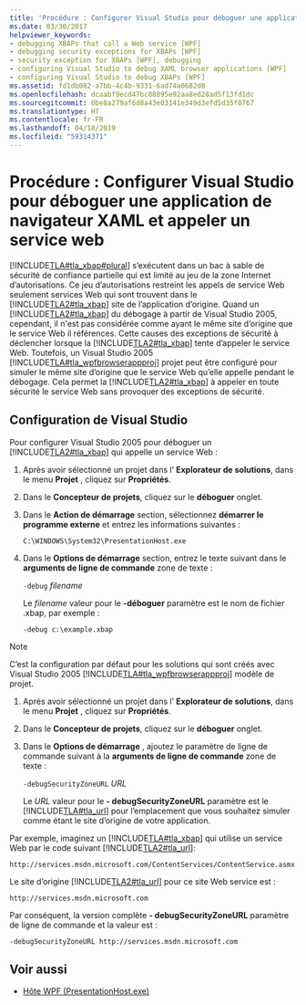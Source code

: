 ```yaml
---
title: 'Procédure : Configurer Visual Studio pour déboguer une application de navigateur XAML et appeler un service web'
ms.date: 03/30/2017
helpviewer_keywords:
- debugging XBAPs that call a Web service [WPF]
- debugging security exceptions for XBAPs [WPF]
- security exception for XBAPs [WPF], debugging
- configuring Visual Studio to debug XAML browser applications [WPF]
- configuring Visual Studio to debug XBAPs [WPF]
ms.assetid: fd1db082-a7bb-4c4b-9331-6ad74a0682d0
ms.openlocfilehash: dcaabf9ecd47bc88095e92aa8ed28ad5f13fd1dc
ms.sourcegitcommit: 0be8a279af6d8a43e03141e349d3efd5d35f8767
ms.translationtype: HT
ms.contentlocale: fr-FR
ms.lasthandoff: 04/18/2019
ms.locfileid: "59314371"
---
```

# <a name="how-to-configure-visual-studio-to-debug-a-xaml-browser-application-to-call-a-web-service"></a>Procédure : Configurer Visual Studio pour déboguer une application de navigateur XAML et appeler un service web
[!INCLUDE[TLA#tla_xbap#plural](../../../../includes/tlasharptla-xbapsharpplural-md.md)] s’exécutent dans un bac à sable de sécurité de confiance partielle qui est limité au jeu de la zone Internet d’autorisations. Ce jeu d’autorisations restreint les appels de service Web seulement services Web qui sont trouvent dans le [!INCLUDE[TLA2#tla_xbap](../../../../includes/tla2sharptla-xbap-md.md)] site de l’application d’origine. Quand un [!INCLUDE[TLA2#tla_xbap](../../../../includes/tla2sharptla-xbap-md.md)] du débogage à partir de Visual Studio 2005, cependant, il n'est pas considérée comme ayant le même site d’origine que le service Web il références. Cette causes des exceptions de sécurité à déclencher lorsque la [!INCLUDE[TLA2#tla_xbap](../../../../includes/tla2sharptla-xbap-md.md)] tente d’appeler le service Web. Toutefois, un Visual Studio 2005 [!INCLUDE[TLA#tla_wpfbrowserappproj](../../../../includes/tlasharptla-wpfbrowserappproj-md.md)] projet peut être configuré pour simuler le même site d’origine que le service Web qu’elle appelle pendant le débogage. Cela permet la [!INCLUDE[TLA2#tla_xbap](../../../../includes/tla2sharptla-xbap-md.md)] à appeler en toute sécurité le service Web sans provoquer des exceptions de sécurité.

## <a name="configuring-visual-studio"></a>Configuration de Visual Studio
 Pour configurer Visual Studio 2005 pour déboguer un [!INCLUDE[TLA2#tla_xbap](../../../../includes/tla2sharptla-xbap-md.md)] qui appelle un service Web :

1. Après avoir sélectionné un projet dans l’ **Explorateur de solutions**, dans le menu **Projet** , cliquez sur **Propriétés**.

2. Dans le **Concepteur de projets**, cliquez sur le **déboguer** onglet.

3. Dans le **Action de démarrage** section, sélectionnez **démarrer le programme externe** et entrez les informations suivantes :

     `C:\WINDOWS\System32\PresentationHost.exe`

4. Dans le **Options de démarrage** section, entrez le texte suivant dans le **arguments de ligne de commande** zone de texte :

     `-debug`  *filename*

     Le *filename* valeur pour le **-déboguer** paramètre est le nom de fichier .xbap, par exemple :

     `-debug c:\example.xbap`

> [!NOTE]
>  C’est la configuration par défaut pour les solutions qui sont créés avec Visual Studio 2005 [!INCLUDE[TLA#tla_wpfbrowserappproj](../../../../includes/tlasharptla-wpfbrowserappproj-md.md)] modèle de projet.

1. Après avoir sélectionné un projet dans l’ **Explorateur de solutions**, dans le menu **Projet** , cliquez sur **Propriétés**.

2. Dans le **Concepteur de projets**, cliquez sur le **déboguer** onglet.

3. Dans le **Options de démarrage** , ajoutez le paramètre de ligne de commande suivant à la **arguments de ligne de commande** zone de texte :

     `-debugSecurityZoneURL`  *URL*

     Le *URL* valeur pour le **- debugSecurityZoneURL** paramètre est le [!INCLUDE[TLA#tla_url](../../../../includes/tlasharptla-url-md.md)] pour l’emplacement que vous souhaitez simuler comme étant le site d’origine de votre application.

 Par exemple, imaginez un [!INCLUDE[TLA#tla_xbap](../../../../includes/tlasharptla-xbap-md.md)] qui utilise un service Web par le code suivant [!INCLUDE[TLA2#tla_url](../../../../includes/tla2sharptla-url-md.md)]:

 `http://services.msdn.microsoft.com/ContentServices/ContentService.asmx`

 Le site d’origine [!INCLUDE[TLA2#tla_url](../../../../includes/tla2sharptla-url-md.md)] pour ce site Web service est :

 `http://services.msdn.microsoft.com`

 Par conséquent, la version complète **- debugSecurityZoneURL** paramètre de ligne de commande et la valeur est :

 `-debugSecurityZoneURL http://services.msdn.microsoft.com`

## <a name="see-also"></a>Voir aussi

- [Hôte WPF (PresentationHost.exe)](wpf-host-presentationhost-exe.md)
